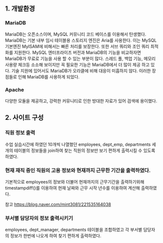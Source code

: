 ## 1. 개발환경
### MariaDB
MariaDB는 오픈소스이며,  MySQL 커뮤니티 코드 베이스를 이용해서 탄생했다. 
MariaDB는 기본 내부 임시 테이블용 스토리지 엔진은 Aria를 사용한다.  이는 MySQL 기본엔진 MyISAM에 비해서는 빠른 처리를 보장한다.
또한 서브 쿼리와 조인 쿼리 최적화를 지원한다.
MySQL 엔터프라이즈 버전과 MariaDB의 기능을 비교하자면 MariaDB가 무료로 기능을 사용 할 수 있는 부분이 많다.
스레드 풀, 백업 기능, 메모리 사용량 체크등 소소해 보이지만 꼭 필요한 기능은 MariaDB에서 더 많이 제공 하고 있다.
기술 지원에 있어서도 MariaDB가 오라클에 비해 대응이 미흡하지 않다. 이러한 장점들로 인해 MariaDB를 사용하게 되었다.

### Apache
다양한 모듈을 제공하고, 강력한 커뮤니티로 인한 방대한 자료가 있어 검색에 용이했다.

## 2. 사이트 구성 
### 직원 정보 출력
수업 실습시간에 하였던 10개씩 나열했던 
employees, dept_emp, departments 세 개의 테이블의 정보들을 join하여 찾는 직원의 정보만
보기 편하게 출력시킬 수 있도록 하였다.


### 현재 재직 중인 직원의 고용 정보와 현재까지 근무한 기간을 출력하였다.
기본적으로 employees의 정보와 더불어 현재까지의 근무기간을 출력하기위해
timestampdiff()를 이용하여 현재 날짜와 근무 시작 년수를 이용하여 계산해 출력하였다. 

참고 https://blog.naver.com/mint3081/221535164038


### 부서별 담당자의  정보 출력시키기
 employees, dept_manager, departments 테이블을 조합하였고
 각 부서별 담당자의 정보가  한번에 나오게 하여 찾기 편하게 출력하였다. 






